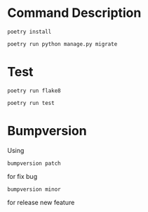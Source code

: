 # Command Description
```
poetry install
```
```
poetry run python manage.py migrate
```
# Test 
```
poetry run flake8
```

```
poetry run test
```

# Bumpversion
Using 
```
bumpversion patch
```
for fix bug

```
bumpversion minor
```
for release new feature